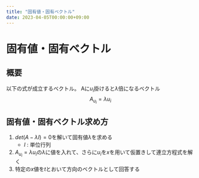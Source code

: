 ```yaml
---
title: "固有値・固有ベクトル"
date: 2023-04-05T00:00:00+09:00
---
```

# 固有値・固有ベクトル

## 概要

以下の式が成立するベクトル。
Aに$u_i$掛けると$\lambda$倍になるベクトル
$$
A_{u_i} = \lambda u_i
$$

## 固有値・固有ベクトル求め方

1. $det(A - \lambda I) =0$を解いて固有値$\lambda$を求める
    - $I$ : 単位行列
2. $A_{u_i} = \lambda u_i$の$\lambda$に値を入れて、さらに$u_i$を$x$を用いて仮置きして連立方程式を解く
3. 特定の$x$値を$t$とおいて方向のベクトルとして回答する
